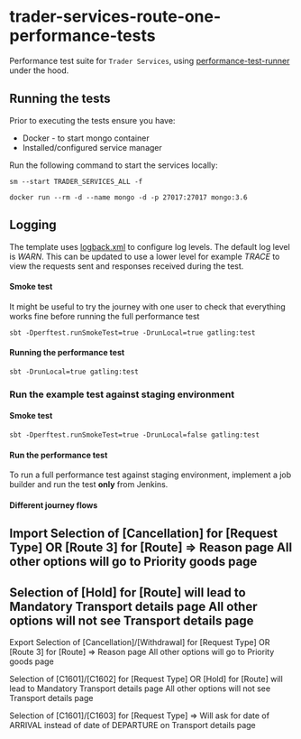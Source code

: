 # trader-services-route-one-performance-tests
Performance test suite for `Trader Services`, using [performance-test-runner](https://github.com/hmrc/performance-test-runner) under the hood.


## Running the tests

Prior to executing the tests ensure you have:

* Docker - to start mongo container
* Installed/configured service manager

Run the following command to start the services locally:
```
sm --start TRADER_SERVICES_ALL -f

docker run --rm -d --name mongo -d -p 27017:27017 mongo:3.6
```

## Logging

The template uses [logback.xml](src/test/resources) to configure log levels. The default log level is *WARN*. This can be updated to use a lower level for example *TRACE* to view the requests sent and responses received during the test.

#### Smoke test

It might be useful to try the journey with one user to check that everything works fine before running the full performance test
```
sbt -Dperftest.runSmokeTest=true -DrunLocal=true gatling:test
```

#### Running the performance test
```
sbt -DrunLocal=true gatling:test
```
### Run the example test against staging environment

#### Smoke test
```
sbt -Dperftest.runSmokeTest=true -DrunLocal=false gatling:test
```

#### Run the performance test

To run a full performance test against staging environment, implement a job builder and run the test **only** from Jenkins.

#### Different journey flows 

Import 
Selection of [Cancellation] for [Request Type] 
OR 
[Route 3] for [Route] => Reason page 
All other options will go to Priority goods page
--
Selection of [Hold] for [Route] will lead to Mandatory Transport details page
All other options will not see Transport details page
--

Export 
Selection of [Cancellation]/[Withdrawal] for [Request Type] 
OR 
[Route 3] for [Route] => Reason page 
All other options will go to Priority goods page

Selection of [C1601]/[C1602] for [Request Type] OR [Hold] for [Route] will lead to Mandatory Transport details page
All other options will not see Transport details page

Selection of [C1601]/[C1603] for [Request Type] => Will ask for date of ARRIVAL instead of date of DEPARTURE 
on Transport details page

